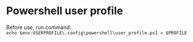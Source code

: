 # Powershell user profile  
Before use, run command:  
`echo $env:USERPROFILE\.config\powershell\user_profile.ps1 > $PROFILE`  
